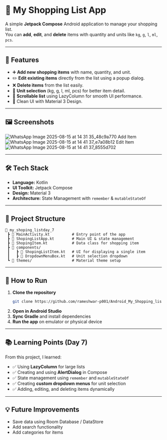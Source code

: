 # 🛒 My Shopping List App

A simple **Jetpack Compose** Android application to manage your shopping list.  
You can **add**, **edit**, and **delete** items with quantity and units like `kg`, `g`, `l`, `ml`, `pcs`.

---

## 📌 Features
- ➕ **Add new shopping items** with name, quantity, and unit.  
- ✏️ **Edit existing items** directly from the list using a popup dialog.  
- ❌ **Delete items** from the list easily.  
- 📏 **Unit selection** (kg, g, l, ml, pcs) for better item detail.  
- 📜 **Scrollable list** using LazyColumn for smooth UI performance.  
- 🎨 Clean UI with Material 3 Design.

---

## 🖼️ Screenshots
![WhatsApp Image 2025-08-15 at 14 31 35_48c9a770](https://github.com/user-attachments/assets/c80abd8e-1bea-46bb-9c84-a2ebbaa7a87d) Add Item ![WhatsApp Image 2025-08-15 at 14 41 37_e7a08b12](https://github.com/user-attachments/assets/5b0de6be-921d-43f1-8df8-4599d871360b) Edit Item ![WhatsApp Image 2025-08-15 at 14 41 37_8555d702](https://github.com/user-attachments/assets/c345c6c9-d4d0-4da2-b4c7-6f7c701a42b7)





---

## 🛠️ Tech Stack
- **Language:** Kotlin  
- **UI Toolkit:** Jetpack Compose  
- **Design:** Material 3  
- **Architecture:** State Management with `remember` & `mutableStateOf`  

---

## 📂 Project Structure
```
📁 my_shoping_listday_7
 ┣ 📜 MainActivity.kt          # Entry point of the app
 ┣ 📜 ShopingListApp.kt        # Main UI & state management
 ┣ 📜 ShopingItem.kt           # Data class for shopping item
 ┣ 📜 components/
 ┃   ┣ 📜 ShopingListItem.kt   # UI for displaying a single item
 ┃   ┣ 📜 DropdownMenuBox.kt   # Unit selection dropdown
 ┗ 📜 themes/                  # Material theme setup
```

---

## 🚀 How to Run
1. **Clone the repository**  
   ```bash
   git clone https://github.com/rameshwar-p001/Android_My_Shopping_list_App.git
   ```
2. **Open in Android Studio**  
3. **Sync Gradle** and install dependencies  
4. **Run the app** on emulator or physical device  

---

## 📚 Learning Points (Day 7)
From this project, I learned:
- ✅ Using **LazyColumn** for large lists  
- ✅ Creating and using **AlertDialog** in Compose  
- ✅ State management using `remember` and `mutableStateOf`  
- ✅ Creating **custom dropdown menus** for unit selection  
- ✅ Adding, editing, and deleting items dynamically  

---

## 💡 Future Improvements
- Save data using Room Database / DataStore  
- Add search functionality  
- Add categories for items  


